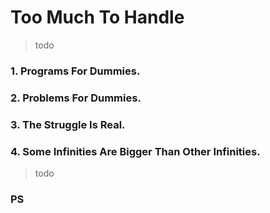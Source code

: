 
# Too Much To Handle

> todo

### 1. Programs For Dummies.

### 2. Problems For Dummies.

### 3. The Struggle Is Real.

### 4. Some Infinities Are Bigger Than Other Infinities.

> todo

### PS

